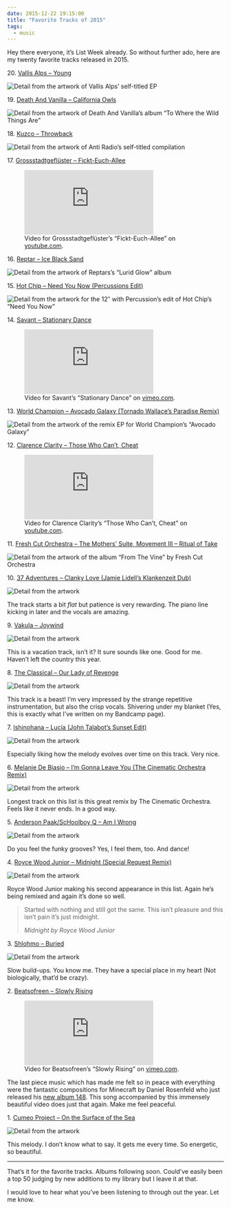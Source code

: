 ```yaml
---
date: 2015-12-22 19:15:00
title: "Favorite Tracks of 2015"
tags:
  - music
---
```

<p>Hey there everyone, it’s List Week already. So without further ado, here are my twenty favorite tracks released in 2015.</p>



<p>20. <a href="https://vallisalps.bandcamp.com/">Vallis Alps – Young</a></p>

<p><img src="/img/posts/tracks-2015/20.jpg" alt="Detail from the artwork of Vallis Alps’ self-titled EP"></p>



<p>19. <a href="https://deathandvanillamusic.bandcamp.com/album/to-where-the-wild-things-are">Death And Vanilla – California Owls</a></p>

<p><img src="/img/posts/tracks-2015/19.jpg" alt="Detail from the artwork of Death And Vanilla’s album “To Where the Wild Things Are”"></p>



<p>18. <a href="https://brainanddevice.bandcamp.com/track/throwback">Kuzco – Throwback</a></p>

<p><img src="/img/posts/tracks-2015/18.jpg" alt="Detail from the artwork of Anti Radio’s self-titled compilation"></p>



<p>17. <a href="http://www.grossstadtgefluester.de/">Grossstadtgeflüster – Fickt-Euch-Allee</a></p>

<figure>
  <div class="embedded-media  embedded-media__video">
    <iframe src="https://www.youtube.com/embed/kPMRkQK2szI" frameborder="0" allowfullscreen></iframe>
  </div>
  <figcaption>Video for Grossstadtgeflüster’s “Fickt-Euch-Allee” on <a href="https://www.youtube.com/watch?v=kPMRkQK2szI">youtube.com</a>.</figcaption>
</figure>



<p>16. <a href="https://reptarmusic.bandcamp.com/album/lurid-glow">Reptar – Ice Black Sand</a></p>

<p><img src="/img/posts/tracks-2015/16.jpg" alt="Detail from the artwork of Reptars’s “Lurid Glow” album"></p>



<p>15. <a href="https://bleep.com/release/60592-hot-chip-need-you-now-percussions-edit">Hot Chip – Need You Now (Percussions Edit)</a></p>

<p><img src="/img/posts/tracks-2015/15.jpg" alt="Detail from the artwork for the 12″ with Percussion’s edit of Hot Chip’s “Need You Now”"></p>



<p>14. <a href="https://kleimer.bandcamp.com/album/artificial-dance">Savant – Stationary Dance</a></p>

<figure>
  <div class="embedded-media  embedded-media__video">
    <iframe src="https://player.vimeo.com/video/125920721" frameborder="0" webkitallowfullscreen mozallowfullscreen allowfullscreen></iframe>
  </div>
  <figcaption>Video for Savant’s “Stationary Dance” on <a href="https://vimeo.com/125920721">vimeo.com</a>.</figcaption>
</figure>



<p>13. <a href="https://world-champion.bandcamp.com/track/avocado-galaxy-tornado-wallaces-paradise-remix">World Champion – Avocado Galaxy (Tornado Wallace’s Paradise Remix)</a></p>

<p><img src="/img/posts/tracks-2015/13.jpg" alt="Detail from the artwork of the remix EP for World Champion’s “Avocado Galaxy”"></p>



<p>12. <a href="http://store.bellaunion.com/product/clarence-clarity-no-now">Clarence Clarity – Those Who Can’t, Cheat</a></p>

<figure>
  <div class="embedded-media  embedded-media__video">
    <iframe src="https://www.youtube.com/embed/FMl8eZoudJE" frameborder="0" allowfullscreen></iframe>
  </div>
  <figcaption>Video for Clarence Clarity’s “Those Who Can’t, Cheat” on <a href="https://www.youtube.com/watch?v=FMl8eZoudJE">youtube.com</a>.</figcaption>
</figure>



<p>11. <a href="https://freshcutorchestra.bandcamp.com/album/from-the-vine">Fresh Cut Orchestra – The Mothers’ Suite, Movement III – Ritual of Take</a></p>

<p><img src="/img/posts/tracks-2015/11.jpg" alt="Detail from the artwork of the album “From The Vine” by Fresh Cut Orchestra"></p>



<p>10. <a href="https://37adventures.bandcamp.com/album/royce-wood-junior-clanky-love-jamie-lidell-remix">37 Adventures – Clanky Love (Jamie Lidell’s Klankenzeit Dub)</a></p>

<p><img src="/img/posts/tracks-2015/10.jpg" alt="Detail from the artwork"></p>

<p>The track starts a bit <em>flat</em> but patience is very rewarding. The piano line kicking in later and the vocals are amazing.</p>



<p>9. <a href="http://www.discogs.com/Vakula-A-Voyage-To-Arcturus/release/6572553">Vakula – Joywind</a></p>

<p><img src="/img/posts/tracks-2015/09.jpg" alt="Detail from the artwork"></p>

<p>This is a vacation track, isn’t it? It sure sounds like one. Good for me. Haven’t left the country this year.</p>



<p>8. <a href="https://theclassical.bandcamp.com/album/diptych">The Classical – Our Lady of Revenge</a></p>

<p><img src="/img/posts/tracks-2015/08.jpg" alt="Detail from the artwork"></p>

<p>This track is a beast! I’m very impressed by the strange repetitive instrumentation, but also the crisp vocals. Shivering under my blanket (Yes, this is exactly what I’ve written on my Bandcamp page).</p>



<p>7. <a href="https://soundcloud.com/john-talabot/ishinohana-lucia-john-talabots-sunset-edit">Ishinohana – Lucía (John Talabot’s Sunset Edit)</a></p>

<p><img src="/img/posts/tracks-2015/07.jpg" alt="Detail from the artwork"></p>

<p>Especially liking how the melody evolves over time on this track. Very nice.</p>



<p>6. <a href="https://melaniedebiasio.bandcamp.com/album/gilles-peterson-presents-melanie-de-biasio-no-deal-remixed">Melanie De Biasio – I’m Gonna Leave You (The Cinematic Orchestra Remix)</a></p>

<p><img src="/img/posts/tracks-2015/06.jpg" alt="Detail from the artwork"></p>

<p>Longest track on this list is this great remix by The Cinematic Orchestra. Feels like it never ends. In a good way.</p>



<p>5. <a href="https://soundcloud.com/andersonpaak/am-i-wrong-anderson-paak">Anderson Paak/ScHoolboy Q – Am I Wrong</a></p>

<p><img src="/img/posts/tracks-2015/05.jpg" alt="Detail from the artwork"></p>

<p>Do you feel the funky grooves? Yes, I feel them, too. And dance!</p>



<p>4. <a href="https://37adventures.bandcamp.com/album/royce-wood-junior-midnight-special-request-remix">Royce Wood Junior – Midnight (Special Request Remix)</a></p>

<p><img src="/img/posts/tracks-2015/04.jpg" alt="Detail from the artwork"></p>

<p>Royce Wood Junior making his second appearance in this list. Again he’s being remixed and again it’s done so well.</p>

<blockquote class="quote">
  <div class="quote__body">
    <p>Started with nothing and still got the same. This isn’t pleasure and this isn’t pain it’s just midnight.</p>
  </div>
  <cite class="quote__source">Midnight by Royce Wood Junior</cite>
</blockquote>



<p>3. <a href="https://soundcloud.com/shlohmo/buried">Shlohmo – Buried</a></p>

<p><img src="/img/posts/tracks-2015/03.jpg" alt="Detail from the artwork"></p>

<p>Slow build-ups. You know me. They have a special place in my heart (Not biologically, that’d be crazy).</p>



<p>2. <a href="http://store.kingdeluxe.ca/album/full-circle">Beatsofreen – Slowly Rising</a></p>

<figure>
  <div class="embedded-media  embedded-media__video">
    <iframe src="https://player.vimeo.com/video/142716939" frameborder="0" webkitallowfullscreen mozallowfullscreen allowfullscreen></iframe>
  </div>
  <figcaption>Video for Beatsofreen’s “Slowly Rising” on <a href="https://vimeo.com/142716939">vimeo.com</a>.</figcaption>
</figure>

<p>The last piece music which has made me felt so in peace with everything were the fantastic compositions for Minecraft by Daniel Rosenfeld who just released his <a href="https://c418.bandcamp.com/album/148">new album 148</a>. This song accompanied by this immensely beautiful video does just that again. Make me feel peaceful.</p>



<p>1. <a href="https://www.xlr8r.com/mp3/2015/03/cumeo-project-on-the-surface-of-the-sea/">Cumeo Project – On the Surface of the Sea</a></p>

<p><img src="/img/posts/tracks-2015/01.jpg" alt="Detail from the artwork"></p>

<p>This melody. I don’t know what to say. It gets me every time. So energetic, so beautiful.</p>



<hr>

<p>That’s it for the favorite tracks. Albums following soon. Could’ve easily been a top 50 judging by new additions to my library but I leave it at that.</p>

<p>I would love to hear what you’ve been listening to through out the year. Let me know.</p>
